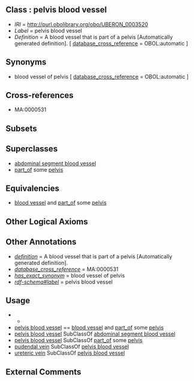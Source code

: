 
## Class : pelvis blood vessel

 * *IRI* = http://purl.obolibrary.org/obo/UBERON_0003520
 * *Label* = pelvis blood vessel
 * *Definition* = A blood vessel that is part of a pelvis [Automatically generated definition]. [ [database_cross_reference](../../ef/oboInOwl#hasDbXref.md) = OBOL:automatic ]

## Synonyms

 * blood vessel of pelvis [ [database_cross_reference](../../ef/oboInOwl#hasDbXref.md) = OBOL:automatic ]

## Cross-references

 * MA:0000531

## Subsets


## Superclasses

 * [abdominal segment blood vessel](../../UBERON/35/UBERON_0003835.md)
 * [part_of](../../BFO/50/BFO_0000050.md) some [pelvis](../../UBERON/55/UBERON_0002355.md)

## Equivalencies

 * [blood vessel](../../UBERON/81/UBERON_0001981.md) and [part_of](../../BFO/50/BFO_0000050.md) some [pelvis](../../UBERON/55/UBERON_0002355.md)

## Other Logical Axioms


## Other Annotations

 * *[definition](../../IAO/15/IAO_0000115.md)* = A blood vessel that is part of a pelvis [Automatically generated definition].
 * *[database_cross_reference](../../ef/oboInOwl#hasDbXref.md)* = MA:0000531
 * *[has_exact_synonym](../../ym/oboInOwl#hasExactSynonym.md)* = blood vessel of pelvis
 * *[rdf-schema#label](../../el/rdf-schema#label.md)* = pelvis blood vessel

## Usage

 * -
 * [pelvis blood vessel](../../UBERON/20/UBERON_0003520.md) == [blood vessel](../../UBERON/81/UBERON_0001981.md) and [part_of](../../BFO/50/BFO_0000050.md) some [pelvis](../../UBERON/55/UBERON_0002355.md)
 * [pelvis blood vessel](../../UBERON/20/UBERON_0003520.md) SubClassOf [abdominal segment blood vessel](../../UBERON/35/UBERON_0003835.md)
 * [pelvis blood vessel](../../UBERON/20/UBERON_0003520.md) SubClassOf [part_of](../../BFO/50/BFO_0000050.md) some [pelvis](../../UBERON/55/UBERON_0002355.md)
 * [pudendal vein](../../UBERON/29/UBERON_0009029.md) SubClassOf [pelvis blood vessel](../../UBERON/20/UBERON_0003520.md)
 * [ureteric vein](../../UBERON/75/UBERON_0003475.md) SubClassOf [pelvis blood vessel](../../UBERON/20/UBERON_0003520.md)

## External Comments

